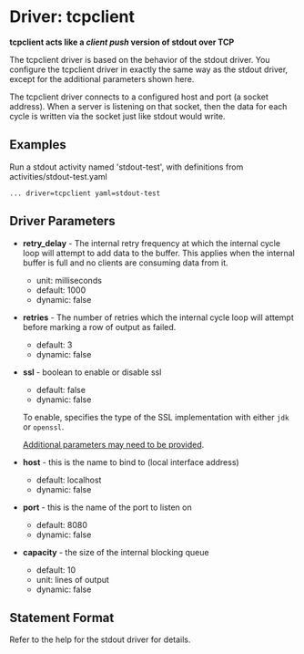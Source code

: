 # Driver: tcpclient

**tcpclient acts like a _client push_ version of stdout over TCP**

The tcpclient driver is based on the behavior of the stdout driver. You configure the tcpclient driver in exactly the
same way as the stdout driver, except for the additional parameters shown here.

The tcpclient driver connects to a configured host and port (a socket address). When a server is listening on that socket,
then the data for each cycle is written via the socket just like stdout would write.

## Examples

Run a stdout activity named 'stdout-test', with definitions from activities/stdout-test.yaml


    ... driver=tcpclient yaml=stdout-test

## Driver Parameters

- **retry_delay** - The internal retry frequency at which the internal cycle loop will attempt to add data to the
  buffer. This applies when the internal buffer is full and no clients are consuming data from it.
  - unit: milliseconds
  - default: 1000
  - dynamic: false
- **retries** - The number of retries which the internal cycle loop will attempt before marking a row of output as
  failed.
  - default: 3
  - dynamic: false

- **ssl** - boolean to enable or disable ssl
  - default: false
  - dynamic: false

  To enable, specifies the type of the SSL implementation with either `jdk` or `openssl`.

  [Additional parameters may need to be provided](../../../../driver-cql/src/main/resources/ssl.md).

- **host** - this is the name to bind to (local interface address)
  - default: localhost
  - dynamic: false
- **port** - this is the name of the port to listen on
  - default: 8080
  - dynamic: false
- **capacity** - the size of the internal blocking queue
  - default: 10
  - unit: lines of output
  - dynamic: false

## Statement Format

Refer to the help for the stdout driver for details.
